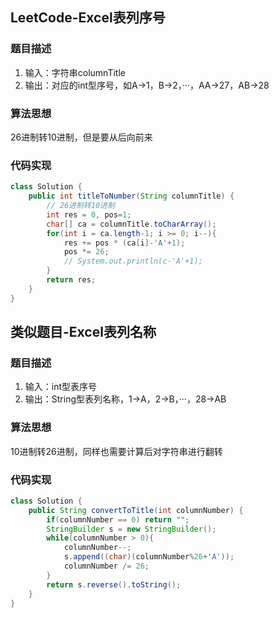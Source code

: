 ## LeetCode-Excel表列序号

### 题目描述

1. 输入：字符串columnTitle
2. 输出：对应的int型序号，如A→1，B→2，···，AA→27，AB→28

### 算法思想

26进制转10进制，但是要从后向前来

### 代码实现

```Java
class Solution {
    public int titleToNumber(String columnTitle) {
        // 26进制转10进制
        int res = 0, pos=1;
        char[] ca = columnTitle.toCharArray();
        for(int i = ca.length-1; i >= 0; i--){
            res += pos * (ca[i]-'A'+1);
            pos *= 26;
            // System.out.println(c-'A'+1);
        }
        return res;
    }
}
```

## 类似题目-Excel表列名称

### 题目描述

1. 输入：int型表序号
2. 输出：String型表列名称，1→A，2→B，···，28→AB

### 算法思想

10进制转26进制，同样也需要计算后对字符串进行翻转

### 代码实现

```java
class Solution {
    public String convertToTitle(int columnNumber) {
        if(columnNumber == 0) return "";
        StringBuilder s = new StringBuilder();
        while(columnNumber > 0){
            columnNumber--;
            s.append((char)(columnNumber%26+'A'));
            columnNumber /= 26;
        }
        return s.reverse().toString();
    }
}
```

